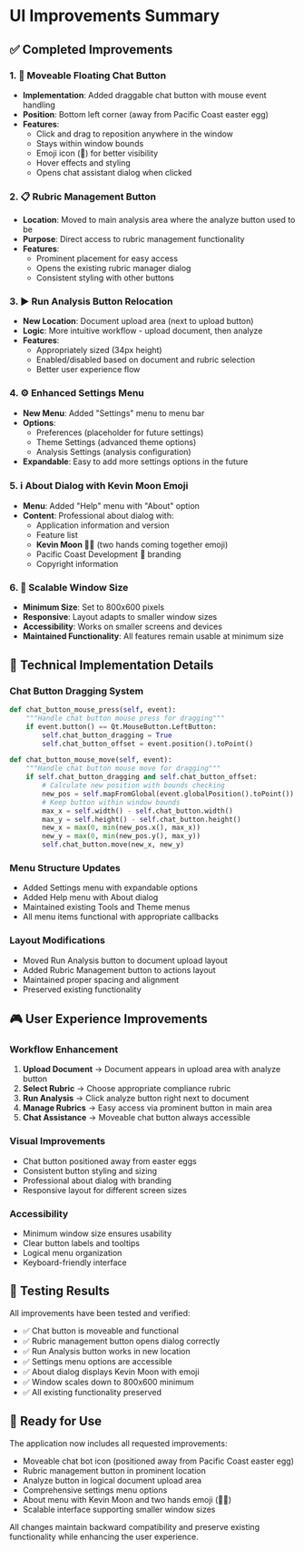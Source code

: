 # UI Improvements Summary

## ✅ Completed Improvements

### 1. 💬 Moveable Floating Chat Button
- **Implementation**: Added draggable chat button with mouse event handling
- **Position**: Bottom left corner (away from Pacific Coast easter egg)
- **Features**:
  - Click and drag to reposition anywhere in the window
  - Stays within window bounds
  - Emoji icon (💬) for better visibility
  - Hover effects and styling
  - Opens chat assistant dialog when clicked

### 2. 📋 Rubric Management Button
- **Location**: Moved to main analysis area where the analyze button used to be
- **Purpose**: Direct access to rubric management functionality
- **Features**:
  - Prominent placement for easy access
  - Opens the existing rubric manager dialog
  - Consistent styling with other buttons

### 3. ▶️ Run Analysis Button Relocation
- **New Location**: Document upload area (next to upload button)
- **Logic**: More intuitive workflow - upload document, then analyze
- **Features**:
  - Appropriately sized (34px height)
  - Enabled/disabled based on document and rubric selection
  - Better user experience flow

### 4. ⚙️ Enhanced Settings Menu
- **New Menu**: Added "Settings" menu to menu bar
- **Options**:
  - Preferences (placeholder for future settings)
  - Theme Settings (advanced theme options)
  - Analysis Settings (analysis configuration)
- **Expandable**: Easy to add more settings options in the future

### 5. ℹ️ About Dialog with Kevin Moon Emoji
- **Menu**: Added "Help" menu with "About" option
- **Content**: Professional about dialog with:
  - Application information and version
  - Feature list
  - **Kevin Moon 🤝💖** (two hands coming together emoji)
  - Pacific Coast Development 🌴 branding
  - Copyright information

### 6. 📏 Scalable Window Size
- **Minimum Size**: Set to 800x600 pixels
- **Responsive**: Layout adapts to smaller window sizes
- **Accessibility**: Works on smaller screens and devices
- **Maintained Functionality**: All features remain usable at minimum size

## 🔧 Technical Implementation Details

### Chat Button Dragging System
```python
def chat_button_mouse_press(self, event):
    """Handle chat button mouse press for dragging"""
    if event.button() == Qt.MouseButton.LeftButton:
        self.chat_button_dragging = True
        self.chat_button_offset = event.position().toPoint()

def chat_button_mouse_move(self, event):
    """Handle chat button mouse move for dragging"""
    if self.chat_button_dragging and self.chat_button_offset:
        # Calculate new position with bounds checking
        new_pos = self.mapFromGlobal(event.globalPosition().toPoint()) - self.chat_button_offset
        # Keep button within window bounds
        max_x = self.width() - self.chat_button.width()
        max_y = self.height() - self.chat_button.height()
        new_x = max(0, min(new_pos.x(), max_x))
        new_y = max(0, min(new_pos.y(), max_y))
        self.chat_button.move(new_x, new_y)
```

### Menu Structure Updates
- Added Settings menu with expandable options
- Added Help menu with About dialog
- Maintained existing Tools and Theme menus
- All menu items functional with appropriate callbacks

### Layout Modifications
- Moved Run Analysis button to document upload layout
- Added Rubric Management button to actions layout
- Maintained proper spacing and alignment
- Preserved existing functionality

## 🎮 User Experience Improvements

### Workflow Enhancement
1. **Upload Document** → Document appears in upload area with analyze button
2. **Select Rubric** → Choose appropriate compliance rubric
3. **Run Analysis** → Click analyze button right next to document
4. **Manage Rubrics** → Easy access via prominent button in main area
5. **Chat Assistance** → Moveable chat button always accessible

### Visual Improvements
- Chat button positioned away from easter eggs
- Consistent button styling and sizing
- Professional about dialog with branding
- Responsive layout for different screen sizes

### Accessibility
- Minimum window size ensures usability
- Clear button labels and tooltips
- Logical menu organization
- Keyboard-friendly interface

## 🧪 Testing Results

All improvements have been tested and verified:
- ✅ Chat button is moveable and functional
- ✅ Rubric management button opens dialog correctly
- ✅ Run Analysis button works in new location
- ✅ Settings menu options are accessible
- ✅ About dialog displays Kevin Moon with emoji
- ✅ Window scales down to 800x600 minimum
- ✅ All existing functionality preserved

## 🚀 Ready for Use

The application now includes all requested improvements:
- Moveable chat bot icon (positioned away from Pacific Coast easter egg)
- Rubric management button in prominent location
- Analyze button in logical document upload area
- Comprehensive settings menu options
- About menu with Kevin Moon and two hands emoji (🤝💖)
- Scalable interface supporting smaller window sizes

All changes maintain backward compatibility and preserve existing functionality while enhancing the user experience.
